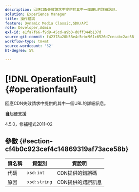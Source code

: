 ```yaml
---
description: 回應CDN失效請求中提供的其中一個URL的詳細訊息。
solution: Experience Manager
title: 操作錯誤
feature: Dynamic Media Classic,SDK/API
role: Developer,Admin
exl-id: e1fa7f66-f9d9-45cd-a9b3-d0ff344b137d
source-git-commit: f42378a20b58e4c5ebc961c6526d7cecabc2ae38
workflow-type: tm+mt
source-wordcount: '52'
ht-degree: 5%

---
```


# [!DNL OperationFault]{#operationfault}

回應CDN失效請求中提供的其中一個URL的詳細訊息。

**自**&#x200B;起便支援

4.5.0，修補程式2011-02

## 參數 {#section-cf4b0c923cef4c14869319af73ace58b}

| 資**名稱** | 資**型別** | 資**說明** |
|---|---|---|
| 代碼 | `xsd:int` | CDN提供的錯誤碼 |
| 原因 | `xsd:string` | CDN提供的錯誤訊息 |
